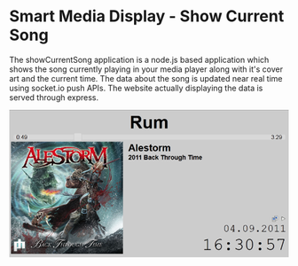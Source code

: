 Smart Media Display - Show Current Song
============================================

The showCurrentSong application is a node.js based application which shows the song currently playing in your media player along with it's cover art and the current time. The data about the song is updated near real time using socket.io push APIs. The website actually displaying the data is served through express.

![Screenshot](https://github.com/FrzMe/smartdisplay-media/blob/master/Screenshot.png?raw=true "The webapp showing a playing song")
